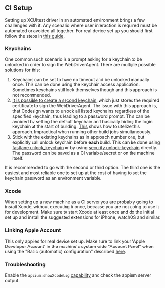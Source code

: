 ## CI Setup

Setting up XCUItest driver in an automated environment brings a few challenges with it.
Any scenario where user interaction is required must be automated or avoided all together.
For real device set up you should first follow the steps in [this guide](real-device-config.md).

### Keychains

One common such scenario is a prompt asking for a keychain to be unlocked in order to sign the WebDriverAgent.
There are multiple possible solutions for this:

1. Keychains can be set to have no timeout and be unlocked manually once. This can be done using the keychain access application. Sometimes keychains still lock themselves though and this approach is not recommended.
2. [It is possible to create a second keychain](../README.md#real-device-security-settings), which just stores the required certificate to sign the WebDriverAgent.
The issue with this approach is, that Codesign wants to unlock all listed keychains regardless of the specified keychain, thus leading to a password prompt.
This can be avoided by setting the default keychain and basically hiding the login keychain at the start of building.
[This](https://stackoverflow.com/questions/16550594/jenkins-xcode-build-works-codesign-fails) shows how to utelize this approach.
Impractical when running other build jobs simultaneously.
3. Stick with the existing keychains as in approach number one, but explicitly call unlock keychain before **each** build. This can be done using [fastlane unlock_keychain](https://docs.fastlane.tools/actions/unlock_keychain/) or by using [security unlock-keychain](https://www.unix.com/man-page/osx/1/security/) directly.
The password can be saved as a CI variable/secret or on the machine itself.

It is recommended to go with the second or third option.
The third one is the easiest and most reliable one to set up at the cost of having to set the keychain password as an environment variable.

### Xcode

When setting up a new machine as a CI server you are probably going to install Xcode, without executing it once, because you are not going to use it for development.
Make sure to start Xcode at least once and do the initial set up and install the suggested extensions for iPhone, watchOS and similar.

### Linking Apple Account

This only applies for real device set up.
Make sure to link your 'Apple Developer Account' in the machine's system wide "Account Panel" when using the "Basic (automatic) configuration" described [here](real-device-config.md#basic-automatic-configuration).

### Troubleshooting

Enable the `appium:showXcodeLog` [capability](../README.md#webdriveragent) and check the appium server output.
